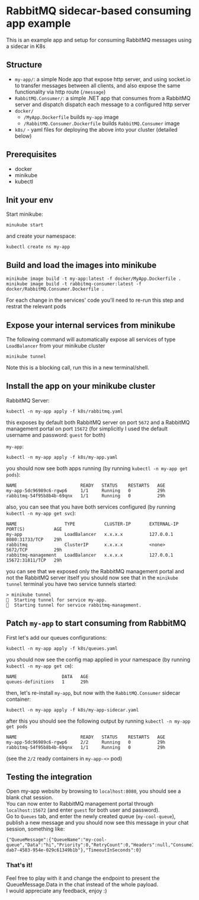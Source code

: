 # RabbitMQ sidecar-based consuming app example 
This is an example app and setup for consuming RabbitMQ messages using a sidecar in K8s

## Structure
* `my-app/`: a simple Node app that expose http server, and using socket.io to transfer messages between all clients, and also expose the same functionality via http route (`/message`)
* `RabbitMQ.Consumer/`: a simple .NET app that consumes from a RabbitMQ server and dispatch dispatch each message to a configured http server
* `docker/`
  * `/MyApp.Dockerfile` builds `my-app` image
  * `/RabbitMQ.Consumer.Dockerfile` builds `RabbitMQ.Consumer` image
* `k8s/` - yaml files for deploying the above into your cluster (detailed below)


## Prerequisites
* docker
* minikube
* kubectl

## Init your env
Start minikube:
```
minukube start
```
and create your namespace:
```
kubectl create ns my-app
```

## Build and load the images into minikube
```
minikube image build -t my-app:latest -f docker/MyApp.Dockerfile . 
minikube image build -t rabbitmq-consumer:latest -f docker/RabbitMQ.Consumer.Dockerfile . 
```
For each change in the services' code you'll need to re-run this step and restrat the relevant pods

## Expose your internal services from minikube
The following command will automatically expose all services of type `LoadBalancer` from your minikube cluster
```
minikube tunnel
```
Note this is a blocking call, run this in a new terminal/shell.

## Install the app on your minikube cluster
RabbitMQ Server:
```
kubectl -n my-app apply -f k8s/rabbitmq.yaml
```
this exposes by default both RabbitMQ server on port `5672` and a RabbitMQ management portal on port `15672` (for simplicitly I used the default username and password: `guest` for both)
  
`my-app`:
```
kubectl -n my-app apply -f k8s/my-app.yaml
```

you should now see both apps running (by running `kubectl -n my-app get pods`):
```
NAME                        READY   STATUS    RESTARTS   AGE
my-app-5dc96989c6-rgwp6     1/1     Running   0          29h
rabbitmq-54f95b8b4b-69qnx   1/1     Running   0          29h
```
also, you can see that you have both services configured (by running `kubectl -n my-app get svc`):
```
NAME                  TYPE           CLUSTER-IP       EXTERNAL-IP   PORT(S)           AGE
my-app                LoadBalancer   x.x.x.x          127.0.0.1     8080:31733/TCP    29h
rabbitmq              ClusterIP      x.x.x.x          <none>        5672/TCP          29h
rabbitmq-management   LoadBalancer   x.x.x.x          127.0.0.1     15672:31811/TCP   29h
```
you can see that we exposed only the RabbitMQ management portal and not the RabbitMQ server itself
you should now see that in the `minikube tunnel` terminal you have two service tunnels started:
```
> minikube tunnel
🏃  Starting tunnel for service my-app.
🏃  Starting tunnel for service rabbitmq-management.
```

## Patch `my-app` to start consuming from RabbitMQ
First let's add our queues configurations:
```
kubectl -n my-app apply -f k8s/queues.yaml
```
you should now see the config map applied in your namespace (by running `kubectl -n my-app get cm`):
```
NAME                 DATA   AGE
queues-definitions   1      29h
```
then, let's re-install `my-app`, but now with the `RabbitMQ.Consumer` sidecar container:
```
kubectl -n my-app apply -f k8s/my-app-sidecar.yaml
```
after this you should see the following output by running `kubectl -n my-app get pods`
```
NAME                        READY   STATUS    RESTARTS   AGE
my-app-5dc96989c6-rgwp6     2/2     Running   0          29h
rabbitmq-54f95b8b4b-69qnx   1/1     Running   0          29h
```
(see the `2/2` ready containers in `my-app-<>` pod)

## Testing the integration
Open my-app website by browsing to `localhost:8080`, you should see a blank chat session.  
You can now enter to RabbitMQ management portal through `localhost:15672` (and enter `guest` for both user and password).  
Go to `Queues` tab, and enter the newly created queue (`my-cool-queue`), publish a new message and you should now see this message in your chat session, something like:
```
{"QueueMessage":{"QueueName":"my-cool-queue","Data":"hi","Priority":0,"RetryCount":0,"Headers":null,"ConsumeId":"c790d53b-dab7-4583-954e-029c61349b1b"},"TimeoutInSeconds":0}
```


### That's it!
Feel free to play with it and change the endpoint to present the QueueMessage.Data in the chat instead of the whole payload.  
I would appreciate any feedback, enjoy :)